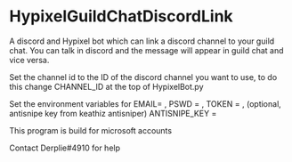 # HypixelGuildChatDiscordLink

A discord and Hypixel bot which can link a discord channel to your guild chat. You can talk in discord and the message will appear in guild chat and vice versa.


Set the channel id to the ID of the discord channel you want to use, to do this change CHANNEL_ID at the top of HypixelBot.py

Set the environment variables for EMAIL= , PSWD = , TOKEN = , (optional, antisnipe key from keathiz antisniper) ANTISNIPE_KEY = 

This program is build for microsoft accounts

Contact Derplie#4910 for help
